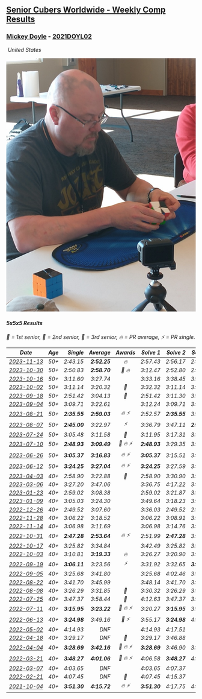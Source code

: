 <style>table {white-space: nowrap;}</style>
<link rel="stylesheet" type="text/css" href="/scw-comp/css/flags.css" />

## [Senior Cubers Worldwide - Weekly Comp Results](/scw-comp/results/)
### [Mickey Doyle](README.md) - [2021DOYL02](https://www.worldcubeassociation.org/persons/2021DOYL02?event=555)

<i class="flag flag-US" />&nbsp;United States

![Mickey Doyle](1644595509.jpg)

#### 5x5x5 Results

<span style="white-space: nowrap;">🥇 = 1st senior</span>, <span style="white-space: nowrap;">🥈 = 2nd senior</span>, <span style="white-space: nowrap;">🥉 = 3rd senior</span>, <span style="white-space: nowrap;">🔥 = PR average</span>, <span style="white-space: nowrap;">⚡ = PR single</span>.

| Date | Age | Single | Average | Awards | Solve 1 | Solve 2 | Solve 3 | Solve 4 | Solve 5 | Video |
| :--: | :--: | --: | --: | :--: | --: | --: | --: | --: | --: | :-- |
| [2023-11-13](../../results/2023-11-13/555.md) | 50+ | 2:43.15 | **2:52.25** | 🔥 | 2:57.43 | 2:56.17 | 2:43.15 | DNS | DNS | [Desktop](https://www.facebook.com/events/1374628593479428/permalink/1381715059437448) / [Mobile](https://m.facebook.com/events/1374628593479428?view=permalink&id=1381715059437448) |
| [2023-10-30](../../results/2023-10-30/555.md) | 50+ | 2:50.83 | **2:58.70** | 🥈 🔥 | 3:12.47 | 2:52.80 | 2:50.83 | DNS | DNS | [Desktop](https://www.facebook.com/events/366558396032988/permalink/372852825403545) / [Mobile](https://m.facebook.com/events/366558396032988?view=permalink&id=372852825403545) |
| [2023-10-16](../../results/2023-10-16/555.md) | 50+ | 3:11.60 | 3:27.74 |  | 3:33.16 | 3:38.45 | 3:11.60 | DNS | DNS | [Desktop](https://www.facebook.com/events/754076313399498/permalink/762101402596989) / [Mobile](https://m.facebook.com/events/754076313399498?view=permalink&id=762101402596989) |
| [2023-10-02](../../results/2023-10-02/555.md) | 50+ | 3:11.14 | 3:20.32 | 🥉 | 3:32.32 | 3:11.14 | 3:17.49 | DNS | DNS | [Desktop](https://www.facebook.com/events/370105888672980/permalink/377417077941861) / [Mobile](https://m.facebook.com/events/370105888672980?view=permalink&id=377417077941861) |
| [2023-09-18](../../results/2023-09-18/555.md) | 50+ | 2:51.42 | 3:04.13 | 🥉 | 2:51.42 | 3:11.30 | 3:09.67 | DNS | DNS | [Desktop](https://www.facebook.com/events/3507561106126011/permalink/3516608081887980) / [Mobile](https://m.facebook.com/events/3507561106126011?view=permalink&id=3516608081887980) |
| [2023-09-04](../../results/2023-09-04/555.md) | 50+ | 3:09.71 | 3:22.61 |  | 3:12.24 | 3:09.71 | 3:45.88 | DNS | DNS | [Desktop](https://www.facebook.com/events/2764998176984627/permalink/2775131752637936) / [Mobile](https://m.facebook.com/events/2764998176984627?view=permalink&id=2775131752637936) |
| [2023-08-21](../../results/2023-08-21/555.md) | 50+ | **2:35.55** | **2:59.03** | 🔥 ⚡ | 2:52.57 | **2:35.55** | 3:28.98 | DNS | DNS | [Desktop](https://www.facebook.com/events/605466225085334/permalink/612109054421051) / [Mobile](https://m.facebook.com/events/605466225085334?view=permalink&id=612109054421051) |
| [2023-08-07](../../results/2023-08-07/555.md) | 50+ | **2:45.00** | 3:22.97 | ⚡ | 3:36.79 | 3:47.11 | **2:45.00** | DNS | DNS | [Desktop](https://www.facebook.com/events/310216218066087/permalink/316705950750447) / [Mobile](https://m.facebook.com/events/310216218066087?view=permalink&id=316705950750447) |
| [2023-07-24](../../results/2023-07-24/555.md) | 50+ | 3:05.48 | 3:11.58 | 🥉 | 3:11.95 | 3:17.31 | 3:05.48 | DNS | DNS | [Desktop](https://www.facebook.com/events/3448294872104342/permalink/3454622848138211) / [Mobile](https://m.facebook.com/events/3448294872104342?view=permalink&id=3454622848138211) |
| [2023-07-10](../../results/2023-07-10/555.md) | 50+ | **2:48.93** | **3:09.49** | 🥉 🔥 ⚡ | **2:48.93** | 3:29.35 | 3:10.18 | DNS | DNS | [Desktop](https://www.facebook.com/events/972057793917824/permalink/978763846580552) / [Mobile](https://m.facebook.com/events/972057793917824?view=permalink&id=978763846580552) |
| [2023-06-26](../../results/2023-06-26/555.md) | 50+ | **3:05.37** | **3:16.83** | 🔥 ⚡ | **3:05.37** | 3:15.51 | 3:29.62 | DNS | DNS | [Desktop](https://www.facebook.com/events/1935666300144840/permalink/1943572972687506) / [Mobile](https://m.facebook.com/events/1935666300144840?view=permalink&id=1943572972687506) |
| [2023-06-12](../../results/2023-06-12/555.md) | 50+ | **3:24.25** | **3:27.04** | 🔥 ⚡ | **3:24.25** | 3:27.59 | 3:29.29 | DNS | DNS | [Desktop](https://www.facebook.com/events/575948201291091/permalink/582437773975467) / [Mobile](https://m.facebook.com/events/575948201291091?view=permalink&id=582437773975467) |
| [2023-04-03](../../results/2023-04-03/555.md) | 40+ | 2:58.90 | 3:22.88 | 🥉 | 2:58.90 | 3:30.90 | 3:38.84 | DNS | DNS | [Desktop](https://www.facebook.com/events/1352032565369803/permalink/1359085354664524) / [Mobile](https://m.facebook.com/events/1352032565369803?view=permalink&id=1359085354664524) |
| [2023-03-06](../../results/2023-03-06/555.md) | 40+ | 3:27.20 | 3:47.06 |  | 3:36.75 | 4:17.22 | 3:27.20 | DNS | DNS | [Desktop](https://www.facebook.com/events/1616007312171296/permalink/1622892844816076) / [Mobile](https://m.facebook.com/events/1616007312171296?view=permalink&id=1622892844816076) |
| [2023-01-23](../../results/2023-01-23/555.md) | 40+ | 2:59.02 | 3:08.38 |  | 2:59.02 | 3:21.87 | 3:04.26 | DNS | DNS | [Desktop](https://www.facebook.com/events/509798861140910/permalink/517689343685195) / [Mobile](https://m.facebook.com/events/509798861140910?view=permalink&id=517689343685195) |
| [2023-01-09](../../results/2023-01-09/555.md) | 40+ | 3:05.03 | 3:24.30 |  | 3:49.64 | 3:18.23 | 3:05.03 | DNS | DNS | [Desktop](https://www.facebook.com/events/1531132474062600/permalink/1540852953090552) / [Mobile](https://m.facebook.com/events/1531132474062600?view=permalink&id=1540852953090552) |
| [2022-12-26](../../results/2022-12-26/555.md) | 40+ | 2:49.52 | 3:07.60 |  | 3:36.03 | 2:49.52 | 2:57.26 | DNS | DNS | [Desktop](https://www.facebook.com/events/699260168471197/permalink/708343644229516) / [Mobile](https://m.facebook.com/events/699260168471197?view=permalink&id=708343644229516) |
| [2022-11-28](../../results/2022-11-28/555.md) | 40+ | 3:06.22 | 3:18.52 |  | 3:06.22 | 3:08.91 | 3:40.43 | DNS | DNS | [Desktop](https://www.facebook.com/events/1208453943094393/permalink/1218222838784170) / [Mobile](https://m.facebook.com/events/1208453943094393?view=permalink&id=1218222838784170) |
| [2022-11-14](../../results/2022-11-14/555.md) | 40+ | 3:06.98 | 3:11.69 |  | 3:06.98 | 3:14.76 | 3:13.32 | DNS | DNS | [Desktop](https://www.facebook.com/events/823524585526773/permalink/833083551237543) / [Mobile](https://m.facebook.com/events/823524585526773?view=permalink&id=833083551237543) |
| [2022-10-31](../../results/2022-10-31/555.md) | 40+ | **2:47.28** | **2:53.64** | 🔥 ⚡ | 2:51.99 | **2:47.28** | 3:01.66 | DNS | DNS | [Desktop](https://www.facebook.com/events/635474734791505/permalink/639598977712414) / [Mobile](https://m.facebook.com/events/635474734791505?view=permalink&id=639598977712414) |
| [2022-10-17](../../results/2022-10-17/555.md) | 40+ | 3:25.82 | 3:34.84 |  | 3:42.49 | 3:25.82 | 3:36.22 | DNS | DNS | [Desktop](https://www.facebook.com/events/5873184052742514/permalink/5907472152647037) / [Mobile](https://m.facebook.com/events/5873184052742514?view=permalink&id=5907472152647037) |
| [2022-10-03](../../results/2022-10-03/555.md) | 40+ | 3:10.81 | **3:19.33** | 🔥 | 3:26.27 | 3:20.90 | 3:10.81 | DNS | DNS | [Desktop](https://www.facebook.com/events/815539682815599/permalink/821321775570723) / [Mobile](https://m.facebook.com/events/815539682815599?view=permalink&id=821321775570723) |
| [2022-09-19](../../results/2022-09-19/555.md) | 40+ | **3:06.11** | 3:23.56 | ⚡ | 3:31.92 | 3:32.65 | **3:06.11** | DNS | DNS | [Desktop](https://www.facebook.com/events/450657513693488/permalink/456653189760587) / [Mobile](https://m.facebook.com/events/450657513693488?view=permalink&id=456653189760587) |
| [2022-09-05](../../results/2022-09-05/555.md) | 40+ | 3:25.68 | 3:41.80 |  | 3:25.68 | 4:02.46 | 3:37.25 | DNS | DNS | [Desktop](https://www.facebook.com/events/448393960648054/permalink/458210456333071) / [Mobile](https://m.facebook.com/events/448393960648054?view=permalink&id=458210456333071) |
| [2022-08-22](../../results/2022-08-22/555.md) | 40+ | 3:41.70 | 3:45.99 |  | 3:48.14 | 3:41.70 | 3:48.12 | DNS | DNS | [Desktop](https://www.facebook.com/events/542579854309231/permalink/551101360123747) / [Mobile](https://m.facebook.com/events/542579854309231?view=permalink&id=551101360123747) |
| [2022-08-08](../../results/2022-08-08/555.md) | 40+ | 3:26.29 | 3:31.85 | 🥉 | 3:30.32 | 3:26.29 | 3:38.93 | DNS | DNS | [Desktop](https://www.facebook.com/events/619445529768906/permalink/625853389128120) / [Mobile](https://m.facebook.com/events/619445529768906?view=permalink&id=625853389128120) |
| [2022-07-25](../../results/2022-07-25/555.md) | 40+ | 3:47.37 | 3:58.44 | 🥈 | 4:12.63 | 3:47.37 | 3:55.32 | DNS | DNS | [Desktop](https://www.facebook.com/events/1016110945736319/permalink/1024584464888967) / [Mobile](https://m.facebook.com/events/1016110945736319?view=permalink&id=1024584464888967) |
| [2022-07-11](../../results/2022-07-11/555.md) | 40+ | **3:15.95** | **3:23.22** | 🥉 🔥 ⚡ | 3:20.27 | **3:15.95** | 3:33.44 | DNS | DNS | [Desktop](https://www.facebook.com/events/443186990742814/permalink/451136703281176) / [Mobile](https://m.facebook.com/events/443186990742814?view=permalink&id=451136703281176) |
| [2022-06-13](../../results/2022-06-13/555.md) | 40+ | **3:24.98** | 3:49.16 | 🥈 ⚡ | 3:55.17 | **3:24.98** | 4:07.34 | DNS | DNS | [Desktop](https://www.facebook.com/events/515728940298305/permalink/524669759404223) / [Mobile](https://m.facebook.com/events/515728940298305?view=permalink&id=524669759404223) |
| [2022-05-02](../../results/2022-05-02/555.md) | 40+ | 4:14.93 | DNF |  | 4:14.93 | 4:17.51 | DNS | DNS | DNS | [Desktop](https://www.facebook.com/events/766988371376362/permalink/776471487094717) / [Mobile](https://m.facebook.com/events/766988371376362?view=permalink&id=776471487094717) |
| [2022-04-18](../../results/2022-04-18/555.md) | 40+ | 3:29.17 | DNF | 🥉 | 3:29.17 | 3:46.88 | DNF | DNS | DNS | [Desktop](https://www.facebook.com/events/651121915952604/permalink/659419135122882) / [Mobile](https://m.facebook.com/events/651121915952604?view=permalink&id=659419135122882) |
| [2022-04-04](../../results/2022-04-04/555.md) | 40+ | **3:28.69** | **3:42.16** | 🥉 🔥 ⚡ | **3:28.69** | 3:46.90 | 3:50.89 | DNS | DNS | [Desktop](https://www.facebook.com/events/405703218032158/permalink/413918317210648) / [Mobile](https://m.facebook.com/events/405703218032158?view=permalink&id=413918317210648) |
| [2022-03-21](../../results/2022-03-21/555.md) | 40+ | **3:48.27** | **4:01.06** | 🥉 🔥 ⚡ | 4:06.58 | **3:48.27** | 4:08.32 | DNS | DNS | [Desktop](https://www.facebook.com/events/498666361787423/permalink/507304710923588) / [Mobile](https://m.facebook.com/events/498666361787423?view=permalink&id=507304710923588) |
| [2022-03-07](../../results/2022-03-07/555.md) | 40+ | 4:03.65 | DNF |  | 4:03.65 | 4:07.37 | DNS | DNS | DNS | [Desktop](https://www.facebook.com/events/535512814493645/permalink/542678637110396) / [Mobile](https://m.facebook.com/events/535512814493645?view=permalink&id=542678637110396) |
| [2022-02-21](../../results/2022-02-21/555.md) | 40+ | 4:07.45 | DNF | 🥉 | 4:07.45 | 4:15.37 | DNS | DNS | DNS | [Desktop](https://www.facebook.com/events/627504321814800/permalink/635575847674314) / [Mobile](https://m.facebook.com/events/627504321814800?view=permalink&id=635575847674314) |
| [2021-10-04](../../results/2021-10-04/555.md) | 40+ | **3:51.30** | **4:15.72** | 🔥 ⚡ | **3:51.30** | 4:17.75 | 4:38.11 | DNS | DNS | [Desktop](https://www.facebook.com/events/150603127207792/permalink/157610589840379) / [Mobile](https://m.facebook.com/events/150603127207792?view=permalink&id=157610589840379) |


<!-- Global site tag (gtag.js) - Google Analytics -->
<script async src="https://www.googletagmanager.com/gtag/js?id=UA-86348435-3"></script>
<script>window.dataLayer = window.dataLayer || []; function gtag() {dataLayer.push(arguments);} gtag('js', new Date()); gtag('config', 'UA-86348435-3');</script>
